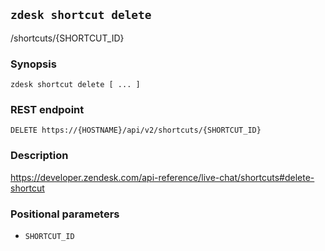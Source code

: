 ## `zdesk shortcut delete`

/shortcuts/{SHORTCUT_ID}

### Synopsis

    zdesk shortcut delete [ ... ]

### REST endpoint

    DELETE https://{HOSTNAME}/api/v2/shortcuts/{SHORTCUT_ID}

### Description

https://developer.zendesk.com/api-reference/live-chat/shortcuts#delete-shortcut

### Positional parameters

* `SHORTCUT_ID`

